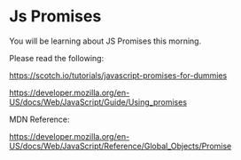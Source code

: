 # Js Promises

You will be learning about JS Promises this morning. 

Please read the following: 

https://scotch.io/tutorials/javascript-promises-for-dummies

https://developer.mozilla.org/en-US/docs/Web/JavaScript/Guide/Using_promises

MDN Reference: 

https://developer.mozilla.org/en-US/docs/Web/JavaScript/Reference/Global_Objects/Promise
